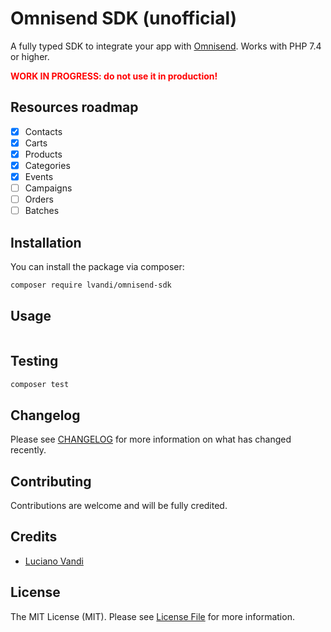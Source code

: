# Omnisend SDK (unofficial)

A fully typed SDK to integrate your app with [Omnisend](https://www.omnisend.com/). Works with PHP 7.4 or higher.

**<span style="color:red">WORK IN PROGRESS: do not use it in production!</span>**

## Resources roadmap

- [X] Contacts
- [X] Carts
- [X] Products
- [X] Categories
- [X] Events
- [ ] Campaigns
- [ ] Orders
- [ ] Batches

## Installation

You can install the package via composer:

```bash
composer require lvandi/omnisend-sdk
```

## Usage

```php
```

## Testing

```bash
composer test
```

## Changelog

Please see [CHANGELOG](CHANGELOG.md) for more information on what has changed recently.

## Contributing

Contributions are welcome and will be fully credited.

## Credits

- [Luciano Vandi](mailto:vandi.luciano@gmail.com)

## License

The MIT License (MIT). Please see [License File](LICENSE.md) for more information.

